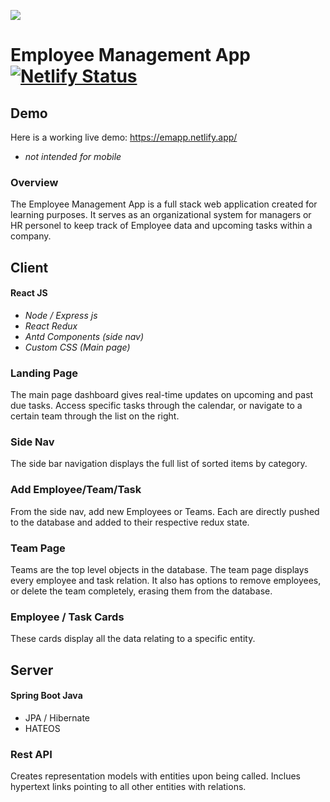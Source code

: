 ![](emapp.gif)
# Employee Management App [![Netlify Status](https://api.netlify.com/api/v1/badges/347e2170-956c-44ef-bbcf-e8089529b03b/deploy-status)](https://app.netlify.com/sites/emapp/deploys)
## Demo
Here is a working live demo: https://emapp.netlify.app/ 
* <i>not intended for mobile</i> 
### Overview
The Employee Management App is a full stack web application created for learning purposes. It serves as an organizational system for managers or HR personel to keep track of Employee data and upcoming tasks within a company.

## Client
#### React JS
  * <i>Node / Express js</i>
  * <i>React Redux</i>
  * <i>Antd Components (side nav)</i>
  * <i>Custom CSS (Main page)</i>
### Landing Page
The main page dashboard gives real-time updates on upcoming and past due tasks. Access specific tasks through the calendar, or navigate to a certain team through the list on the right.
### Side Nav
The side bar navigation displays the full list of sorted items by category.
### Add Employee/Team/Task
From the side nav, add new Employees or Teams. Each are directly pushed to the database and added to their respective redux state.
### Team Page
Teams are the top level objects in the database. The team page displays every employee and task relation. It also has options to remove employees, or delete the team completely, erasing them from the database.
### Employee / Task Cards
These cards display all the data relating to a specific entity.

## Server
#### Spring Boot Java
  * JPA / Hibernate
  * HATEOS
### Rest API
Creates representation models with entities upon being called. Inclues hypertext links pointing to all other entities with relations.
